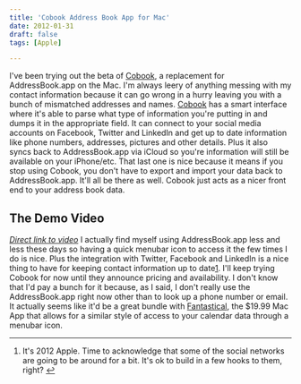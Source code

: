 ```yaml
---
title: 'Cobook Address Book App for Mac'
date: 2012-01-31
draft: false
tags: [Apple]

---
```


I've been trying out the beta of [Cobook](http://www.cobookapp.com/), a replacement for AddressBook.app on the Mac. I'm always leery of anything messing with my contact information because it can go wrong in a hurry leaving you with a bunch of mismatched addresses and names. [Cobook](http://www.cobookapp.com/) has a smart interface where it's able to parse what type of information you're putting in and dumps it in the appropriate field. It can connect to your social media accounts on Facebook, Twitter and LinkedIn and get up to date information like phone numbers, addresses, pictures and other details. Plus it also syncs back to AddressBook.app via iCloud so you're information will still be available on your iPhone/etc. That last one is nice because it means if you stop using Cobook, you don't have to export and import your data back to AddressBook.app. It'll all be there as well. Cobook just acts as a nicer front end to your address book data.

The Demo Video
--------------

_[Direct link to video](http://vimeo.com/35474102)_ I actually find myself using AddressBook.app less and less these days so having a quick menubar icon to access it the few times I do is nice. Plus the integration with Twitter, Facebook and LinkedIn is a nice thing to have for keeping contact information up to date[1](#fn-20030:1). I'll keep trying Cobook for now until they announce pricing and availability. I don't know that I'd pay a bunch for it because, as I said, I don't really use the AddressBook.app right now other than to look up a phone number or email. It actually seems like it'd be a great bundle with [Fantastical](http://click.linksynergy.com/fs-bin/stat?id=6PFrOqNV4B8&offerid=146261&type=3&subid=0&tmpid=1826&RD_PARM1=http%253A%252F%252Fitunes.apple.com%252Fca%252Fapp%252Ffantastical%252Fid435003921%253Fmt%253D12%2526uo%253D4%2526partnerId%253D30), the $19.99 Mac App that allows for a similar style of access to your calendar data through a menubar icon.

* * *

1.  It's 2012 Apple. Time to acknowledge that some of the social networks are going to be around for a bit. It's ok to build in a few hooks to them, right? [↩](#fnref-20030:1)